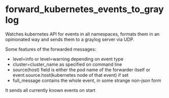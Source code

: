 # forward_kubernetes_events_to_graylog
Watches kubernetes API for events in all namespaces, formats them in an opinionated way and sends them to a graylog server via UDP.

Some features of the forwarded messages:
 - level=info or level=warning depending on event type
 - cluster=cluster_name as specified on command line
 - source(host) field is either the pod name of the forwarder itself or event.source.host(kubernetes node of that event) if set
 - full_message contains the whole event, in some strange non-json form
 
It sends all currently known events on start
